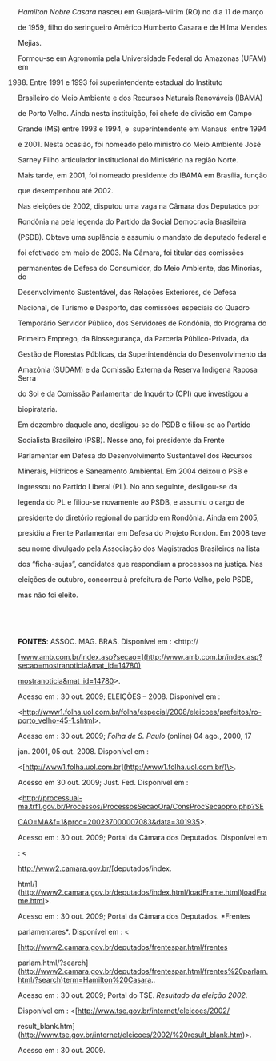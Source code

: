 

 



*Hamilton Nobre Casara* nasceu em Guajará-Mirim (RO) no dia 11 de março

de 1959, filho do seringueiro Américo Humberto Casara e de Hilma Mendes

Mejias.



Formou-se em Agronomia pela Universidade Federal do Amazonas (UFAM) em

1988. Entre 1991 e 1993 foi superintendente estadual do Instituto

Brasileiro do Meio Ambiente e dos Recursos Naturais Renováveis (IBAMA)

de Porto Velho. Ainda nesta instituição, foi chefe de divisão em Campo

Grande (MS) entre 1993 e 1994, e  superintendente em Manaus  entre 1994

e 2001. Nesta ocasião, foi nomeado pelo ministro do Meio Ambiente José

Sarney Filho articulador institucional do Ministério na região Norte.

Mais tarde, em 2001, foi nomeado presidente do IBAMA em Brasília, função

que desempenhou até 2002.



Nas eleições de 2002, disputou uma vaga na Câmara dos Deputados por

Rondônia na pela legenda do Partido da Social Democracia Brasileira

(PSDB). Obteve uma suplência e assumiu o mandato de deputado federal e

foi efetivado em maio de 2003. Na Câmara, foi titular das comissões

permanentes de Defesa do Consumidor, do Meio Ambiente, das Minorias, do

Desenvolvimento Sustentável, das Relações Exteriores, de Defesa

Nacional, de Turismo e Desporto, das comissões especiais do Quadro

Temporário Servidor Público, dos Servidores de Rondônia, do Programa do

Primeiro Emprego, da Biossegurança, da Parceria Público-Privada, da

Gestão de Florestas Públicas, da Superintendência do Desenvolvimento da

Amazônia (SUDAM) e da Comissão Externa da Reserva Indígena Raposa Serra

do Sol e da Comissão Parlamentar de Inquérito (CPI) que investigou a

biopirataria.



Em dezembro daquele ano, desligou-se do PSDB e filiou-se ao Partido

Socialista Brasileiro (PSB). Nesse ano, foi presidente da Frente

Parlamentar em Defesa do Desenvolvimento Sustentável dos Recursos

Minerais, Hídricos e Saneamento Ambiental. Em 2004 deixou o PSB e

ingressou no Partido Liberal (PL). No ano seguinte, desligou-se da

legenda do PL e filiou-se novamente ao PSDB, e assumiu o cargo de

presidente do diretório regional do partido em Rondônia. Ainda em 2005,

presidiu a Frente Parlamentar em Defesa do Projeto Rondon. Em 2008 teve

seu nome divulgado pela Associação dos Magistrados Brasileiros na lista

dos “ficha-sujas”, candidatos que respondiam a processos na justiça. Nas

eleições de outubro, concorreu à prefeitura de Porto Velho, pelo PSDB,

mas não foi eleito.



 



 



**FONTES**: ASSOC. MAG. BRAS. Disponível em : \<http:// 

[www.amb.com.br/index.asp?secao=](http://www.amb.com.br/index.asp?secao=mostranoticia&mat_id=14780)



[mostranoticia&mat\_id=14780](http://www.amb.com.br/index.asp?secao=mostranoticia&mat_id=14780)\>.

Acesso em : 30 out. 2009; ELEIÇÕES – 2008. Disponível em :



\<[http://](http://www1.folha.uol.com.br/folha/especial/2008/eleicoes/prefeitos/ro-porto_velho-45-1.shtml)[www1.folha.uol.com.br/folha/especial/2008/eleicoes/prefeitos/ro-porto\_velho-45-1.shtml](http://www1.folha.uol.com.br/folha/especial/2008/eleicoes/prefeitos/ro-porto_velho-45-1.shtml)\>.

Acesso em : 30 out. 2009; *Folha de S. Paulo* (online) 04 ago., 2000, 17

jan. 2001, 05 out. 2008. Disponível em :

\<[http://www1.folha.uol.com.br](http://www1.folha.uol.com.br/)\>.

Acesso em 30 out. 2009; Just. Fed. Disponível em :

\<[http://](http://processual-ma.trf1.gov.br/Processos/ProcessosSecaoOra/ConsProcSecaopro.php?SECAO=MA&f=1&proc=200237000007083&data=301935)[processual-ma.trf1.gov.br/Processos/ProcessosSecaoOra/ConsProcSecaopro.php?SE](http://processual-ma.trf1.gov.br/Processos/ProcessosSecaoOra/ConsProcSecaopro.php?SECAO=MA&f=1&proc=200237000007083&data=301935)



[CAO](http://processual-ma.trf1.gov.br/Processos/ProcessosSecaoOra/ConsProcSecaopro.php?SECAO=MA&f=1&proc=200237000007083&data=301935)[=](http://processual-ma.trf1.gov.br/Processos/ProcessosSecaoOra/ConsProcSecaopro.php?SECAO=MA&f=1&proc=200237000007083&data=301935)[MA&f=1&proc=200237000007083&data=301935](http://processual-ma.trf1.gov.br/Processos/ProcessosSecaoOra/ConsProcSecaopro.php?SECAO=MA&f=1&proc=200237000007083&data=301935)\>.

Acesso em : 30 out. 2009; Portal da Câmara dos Deputados. Disponível em

: \<

[http://www2.](http://www2.camara.gov.br/deputados/index.html/loadFrame.html)[camara.gov.br/](http://www2.camara.gov.br/deputados/index.html/loadFrame.html)[deputados/index.

html/](http://www2.camara.gov.br/deputados/index.html/loadFrame.html)[load](http://www2.camara.gov.br/deputados/index.html/loadFrame.html)[Fra](http://www2.camara.gov.br/deputados/index.html/loadFrame.html)[me.html](http://www2.camara.gov.br/deputados/index.html/loadFrame.html)\>.

Acesso em : 30 out. 2009; Portal da Câmara dos Deputados. *Frentes

parlamentares*. Disponível em : \<

[http://www2.camara.gov.br/deputados/frentespar.html/frentes

parlam.html/?search](http://www2.camara.gov.br/deputados/frentespar.html/frentes%20parlam.html/?search)[term=Hamilton%20Casara](http://www2.camara.gov.br/deputados/frentespar.html/frentesparlam.html/?searchterm=Hamilton%20Casara)..

Acesso em : 30 out. 2009; Portal do TSE. *Resultado da eleição 2002*.

Disponível em : \<[http://www.tse.gov.br/internet/eleicoes/2002/

result\_blank.htm](http://www.tse.gov.br/internet/eleicoes/2002/%20result_blank.htm)\>.

Acesso em : 30 out. 2009.



 



 



 



 



 



 



 



 



 



 



 



 



 



 



 



 



 



 

